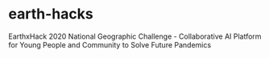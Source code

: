 # earth-hacks
EarthxHack 2020 National Geographic Challenge - Collaborative AI Platform for Young People and Community to Solve Future Pandemics 
